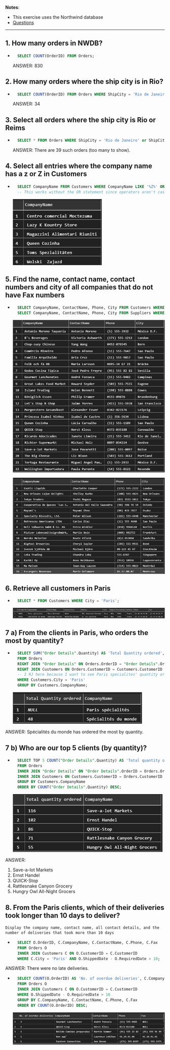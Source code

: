 **Notes**:
- This exercise uses the Northwind database
- [Questions](https://github.com/Filipe-p/sql-queries-excercise/blob/master/sql_exercises_homework.md)


----
## 1. How many orders in NWDB?

- ```sql
    SELECT COUNT(OrderID) FROM Orders;
    ```
    ANSWER: 830

## 2. How many orders where the ship city is in Rio?

- ```sql
    SELECT COUNT(OrderID) FROM Orders WHERE ShipCity = 'Rio de Janeiro';
    ```
    ANSWER: 34

## 3. Select all orders where the ship city is Rio or Reims

- ```sql
    SELECT * FROM Orders WHERE ShipCity = 'Rio de Janeiro' or ShipCity = 'Reims';
    ```
    ANSWER: There are 39 such orders (too many to show).

## 4. Select all entries where the company name has a z or Z in Customers

- ```sql
    SELECT CompanyName FROM Customers WHERE CompanyName LIKE '%Z%' OR CompanyName LIKE '%z%';
    -- This works without the OR statement since operators aren't case-sensitive in Azure Data Studios
    ```
    ![](images/a0.png)
    

## 5. Find the name, contact name, contact numbers and city of all companies that do not have Fax numbers

- ```sql
    SELECT CompanyName, ContactName, Phone, City FROM Customers WHERE FAX IS NULL;
    SELECT CompanyName, ContactName, Phone, City FROM Suppliers WHERE FAX IS NULL;
    ```

    ![](images/a1.png)

    ![](images/a3.png)

## 6. Retrieve all customers in Paris

- ```sql
    SELECT * FROM Customers WHERE City = 'Paris';
    ```

    ![](images/a2.png)

## 7 a) From the clients in Paris, who orders the most by quantity? 

- ```sql
    SELECT SUM("Order Details".Quantity) AS 'Total Quantity ordered', Customers.CompanyName
    FROM Orders
    RIGHT JOIN "Order Details" ON Orders.OrderID = "Order Details".OrderID
    RIGHT JOIN Customers ON Orders.CustomerID = Customers.CustomerID
    -- I RJ here because I want to see Paris specialites' quantity ordered even if they have no orders
    WHERE Customers.City = 'Paris'
    GROUP BY Customers.CompanyName;
    ```

    ![](images/q7.png)


ANSWER: Spécialités du monde has ordered the most by quantity.

## 7 b) Who are our top 5 clients (by quantity)?

- ```sql
    SELECT TOP 5 COUNT("Order Details".Quantity) AS 'Total quantity ordered', Customers.CompanyName
    FROM Orders
    INNER JOIN "Order Details" ON "Order Details".OrderID = Orders.OrderID
    INNER JOIN Customers ON Customers.CustomerID = Orders.CustomerID
    GROUP BY Customers.CompanyName
    ORDER BY COUNT("Order Details".Quantity) DESC;
    ```

    ![](images/q7_2.png)

ANSWER:
1. Save-a-lot Markets
2. Ernst Handel
3. QUICK-Stop
4. Rattlesnake Canyon Grocery
5. Hungry Owl All-Night Grocers

## 8. From the Paris clients, which of their deliveries took longer than 10 days to deliver? 
    Display the company name, contact name, all contact details, and the number of deliveries that took more than 10 days

- ```sql
    SELECT O.OrderID, C.CompanyName, C.ContactName, C.Phone, C.Fax
    FROM Orders O
    INNER JOIN Customers C ON O.CustomerID = C.CustomerID
    WHERE C.City = 'Paris' AND O.ShippedDate - O.RequiredDate > 10;
    ```

ANSWER: There were no late deliveries.

- ```sql
    SELECT COUNT(O.OrderID) AS 'No. of overdue deliveries', C.CompanyName, C.ContactName, C.Phone, C.Fax
    FROM Orders O
    INNER JOIN Customers C ON O.CustomerID = C.CustomerID
    WHERE O.ShippedDate - O.RequiredDate > 10
    GROUP BY C.CompanyName, C.ContactName, C.Phone, C.Fax
    ORDER BY COUNT(O.OrderID) DESC;
    ```
    ![](images/q8.png)